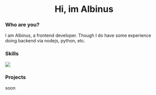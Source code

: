 <div align="center">
  <h1>Hi, im Albinus</h1>
 </div>
 
 ### Who are you?
 I am Albinus, a frontend developer. Though I do have some experience doing backend via nodejs, python, etc.
 
 ### Skills
[![](https://skillicons.dev/icons?i=html,css,js,nodejs,rust,cpp,go)](https://skillicons.dev)

### Projects
soon
